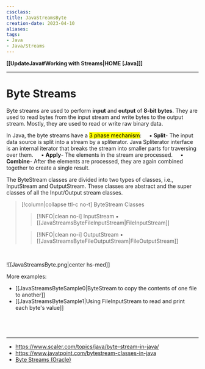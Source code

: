 ```yaml
---
cssclass:
title: JavaStreamsByte
creation-date: 2023-04-10
aliases:
tags:
- Java
- Java/Streams
---
```

**[[UpdateJava#Working with Streams|HOME [Java]]]**

---
# Byte Streams
Byte streams are used to perform **input** and **output** of **8-bit bytes**. They are used to read bytes from the input stream and write bytes to the output stream. Mostly, they are used to read or write raw binary data.

In Java, the byte streams have a <mark class="hltr-lightgreen">3 phase mechanism</mark>:
$\quad$▪ **Split**- The input data source is split into a stream by a spliterator. Java Spliterator interface is an internal iterator that breaks the stream into smaller parts for traversing over them.
$\quad$▪ **Apply**- The elements in the stream are processed.
$\quad$▪ **Combine**- After the elements are processed, they are again combined together to create a single result.

The ByteStream classes are divided into two types of classes, i.e., InputStream and OutputStream. These classes are abstract and the super classes of all the Input/Output stream classes.
>[!column|collapse ttl-c no-t] ByteStream Classes
>>[!INFO|clean no-i] InputStream
>> ▪ [[JavaStreamsByteFileInputStream|FileInputStream]]
>
>>[!INFO|clean no-i] OutputStream
>>▪ [[JavaStreamsByteFileOutputStream|FileOutputStream]]

<br>

![[JavaStreamsByte.png|center hs-med]]

More examples:
- [[JavaStreamsByteSample0|ByteStream to copy the contents of one file to another]]
- [[JavaStreamsByteSample1|Using FileInputStream to read and print each byte's value]]

<br>

# 
---
- https://www.scaler.com/topics/java/byte-stream-in-java/
- https://www.javatpoint.com/bytestream-classes-in-java
- [Byte Streams (Oracle)](https://docs.oracle.com/javase/tutorial/essential/io/bytestreams.html)